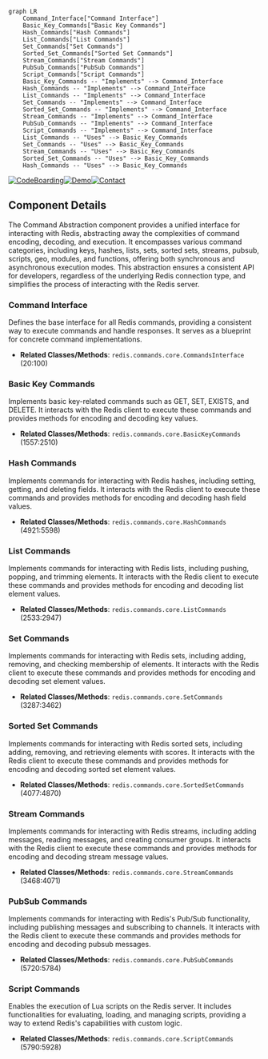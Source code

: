 ```mermaid
graph LR
    Command_Interface["Command Interface"]
    Basic_Key_Commands["Basic Key Commands"]
    Hash_Commands["Hash Commands"]
    List_Commands["List Commands"]
    Set_Commands["Set Commands"]
    Sorted_Set_Commands["Sorted Set Commands"]
    Stream_Commands["Stream Commands"]
    PubSub_Commands["PubSub Commands"]
    Script_Commands["Script Commands"]
    Basic_Key_Commands -- "Implements" --> Command_Interface
    Hash_Commands -- "Implements" --> Command_Interface
    List_Commands -- "Implements" --> Command_Interface
    Set_Commands -- "Implements" --> Command_Interface
    Sorted_Set_Commands -- "Implements" --> Command_Interface
    Stream_Commands -- "Implements" --> Command_Interface
    PubSub_Commands -- "Implements" --> Command_Interface
    Script_Commands -- "Implements" --> Command_Interface
    List_Commands -- "Uses" --> Basic_Key_Commands
    Set_Commands -- "Uses" --> Basic_Key_Commands
    Stream_Commands -- "Uses" --> Basic_Key_Commands
    Sorted_Set_Commands -- "Uses" --> Basic_Key_Commands
    Hash_Commands -- "Uses" --> Basic_Key_Commands
```
[![CodeBoarding](https://img.shields.io/badge/Generated%20by-CodeBoarding-9cf?style=flat-square)](https://github.com/CodeBoarding/GeneratedOnBoardings)[![Demo](https://img.shields.io/badge/Try%20our-Demo-blue?style=flat-square)](https://www.codeboarding.org/demo)[![Contact](https://img.shields.io/badge/Contact%20us%20-%20codeboarding@gmail.com-lightgrey?style=flat-square)](mailto:codeboarding@gmail.com)

## Component Details

The Command Abstraction component provides a unified interface for interacting with Redis, abstracting away the complexities of command encoding, decoding, and execution. It encompasses various command categories, including keys, hashes, lists, sets, sorted sets, streams, pubsub, scripts, geo, modules, and functions, offering both synchronous and asynchronous execution modes. This abstraction ensures a consistent API for developers, regardless of the underlying Redis connection type, and simplifies the process of interacting with the Redis server.

### Command Interface
Defines the base interface for all Redis commands, providing a consistent way to execute commands and handle responses. It serves as a blueprint for concrete command implementations.
- **Related Classes/Methods**: `redis.commands.core.CommandsInterface` (20:100)

### Basic Key Commands
Implements basic key-related commands such as GET, SET, EXISTS, and DELETE. It interacts with the Redis client to execute these commands and provides methods for encoding and decoding key values.
- **Related Classes/Methods**: `redis.commands.core.BasicKeyCommands` (1557:2510)

### Hash Commands
Implements commands for interacting with Redis hashes, including setting, getting, and deleting fields. It interacts with the Redis client to execute these commands and provides methods for encoding and decoding hash field values.
- **Related Classes/Methods**: `redis.commands.core.HashCommands` (4921:5598)

### List Commands
Implements commands for interacting with Redis lists, including pushing, popping, and trimming elements. It interacts with the Redis client to execute these commands and provides methods for encoding and decoding list element values.
- **Related Classes/Methods**: `redis.commands.core.ListCommands` (2533:2947)

### Set Commands
Implements commands for interacting with Redis sets, including adding, removing, and checking membership of elements. It interacts with the Redis client to execute these commands and provides methods for encoding and decoding set element values.
- **Related Classes/Methods**: `redis.commands.core.SetCommands` (3287:3462)

### Sorted Set Commands
Implements commands for interacting with Redis sorted sets, including adding, removing, and retrieving elements with scores. It interacts with the Redis client to execute these commands and provides methods for encoding and decoding sorted set element values.
- **Related Classes/Methods**: `redis.commands.core.SortedSetCommands` (4077:4870)

### Stream Commands
Implements commands for interacting with Redis streams, including adding messages, reading messages, and creating consumer groups. It interacts with the Redis client to execute these commands and provides methods for encoding and decoding stream message values.
- **Related Classes/Methods**: `redis.commands.core.StreamCommands` (3468:4071)

### PubSub Commands
Implements commands for interacting with Redis's Pub/Sub functionality, including publishing messages and subscribing to channels. It interacts with the Redis client to execute these commands and provides methods for encoding and decoding pubsub messages.
- **Related Classes/Methods**: `redis.commands.core.PubSubCommands` (5720:5784)

### Script Commands
Enables the execution of Lua scripts on the Redis server. It includes functionalities for evaluating, loading, and managing scripts, providing a way to extend Redis's capabilities with custom logic.
- **Related Classes/Methods**: `redis.commands.core.ScriptCommands` (5790:5928)